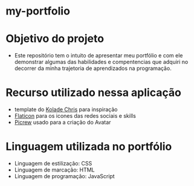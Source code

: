 # my-portfolio

# Objetivo do projeto

   * Este repositório tem o intuito de apresentar meu portfólio e com ele demonstrar algumas das habilidades e compentencias que adquiri no decorrer da minha trajetoria de aprendizados na programação.

# Recurso utilizado nessa aplicação
  *  template do [Kolade Chris](https://github.com/Ksound22) para inspiração
  * [Flaticon](https://www.flaticon.com/br/color-fill-icones) para os icones das redes sociais e skills
  * [Picrew](https://picrew.me/) usado para a criação do Avatar


# Linguagem utilizada no portfólio
  * Linguagem de estilização: CSS
  * Linguagem de marcação: HTML
  * Linguagem de programação: JavaScript

